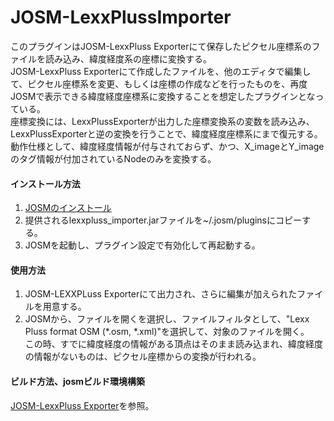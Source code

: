 # JOSM-LexxPlussImporter

このプラグインはJOSM-LexxPluss Exporterにて保存したピクセル座標系のファイルを読み込み、緯度経度系の座標に変換する。<br>
JOSM-LexxPluss Exporterにて作成したファイルを、他のエディタで編集して、ピクセル座標系を変更、もしくは座標の作成などを行ったものを、再度JOSMで表示できる緯度経度座標系に変換することを想定したプラグインとなっている。<br>
座標変換には、LexxPlussExporterが出力した座標変換系の変数を読み込み、LexxPlussExporterと逆の変換を行うことで、緯度経度座標系にまで復元する。<br>
動作仕様として、緯度経度情報が付与されておらず、かつ、X_imageとY_imageのタグ情報が付加されているNodeのみを変換する。

####  インストール方法

1. [JOSMのインストール](https://josm.openstreetmap.de/wiki/Ja:Download)
1.  提供されるlexxpluss_importer.jarファイルを~/.josm/pluginsにコピーする。
1. JOSMを起動し、プラグイン設定で有効化して再起動する。

#### 使用方法
1. JOSM-LEXXPLuss Exporterにて出力され、さらに編集が加えられたファイルを用意する。
1. JOSMから、ファイルを開くを選択し、ファイルフィルタとして、"Lexx Pluss format OSM (*.osm, *.xml)"を選択して、対象のファイルを開く。<br>
この時、すでに緯度経度の情報がある頂点はそのまま読み込まれ、緯度経度の情報がないものは、ピクセル座標からの変換が行われる。

#### ビルド方法、josmビルド環境構築
[JOSM-LexxPluss Exporter](../LexxPlussExporter/README.md)を参照。


